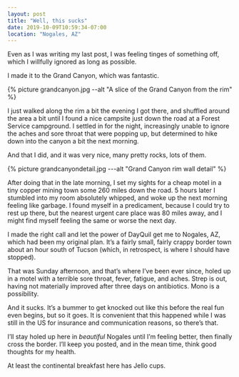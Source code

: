 ```yaml
---
layout: post
title: "Well, this sucks"
date: 2019-10-09T10:59:34-07:00
location: "Nogales, AZ"
---
```


Even as I was writing my last post, I was feeling tinges of something off, which I willfully ignored as long as possible.

I made it to the Grand Canyon, which was fantastic.

{% picture grandcanyon.jpg --alt "A slice of the Grand Canyon from the rim" %} 

I just walked along the rim a bit the evening I got there, and shuffled around the area a bit until I found a nice campsite just down the road at a Forest Service campground. I settled in for the night, increasingly unable to ignore the aches and sore throat that were popping up, but determined to hike down into the canyon a bit the next morning.

And that I did, and it was very nice, many pretty rocks, lots of them.

{% picture grandcanyondetail.jpg ---alt "Grand Canyon rim wall detail" %}

After doing that in the late morning, I set my sights for a cheap motel in a tiny copper mining town some 260 miles down the road. 5 hours later I stumbled into my room absolutely whipped, and woke up the next morning feeling like garbage. I found myself in a predicament, because I could try to rest up there, but the nearest urgent care place was 80 miles away, and I might find myself feeling the same or worse the next day.

I made the right call and let the power of DayQuil get me to Nogales, AZ, which had been my original plan. It’s a fairly small, fairly crappy border town about an hour south of Tucson (which, in retrospect, is where I should have stopped).

That was Sunday afternoon, and that’s where I’ve been ever since, holed up in a motel with a terrible sore throat, fever, fatigue, and aches. Strep is out, having not materially improved after three days on antibiotics. Mono is a possibility.

And it sucks. It’s a bummer to get knocked out like this before the real fun even begins, but so it goes. It is convenient that this happened while I was still in the US for insurance and communication reasons, so there’s that.

I’ll stay holed up here in _beautiful_ Nogales until I’m feeling better, then finally cross the border. I’ll keep you posted, and in the mean time, think good thoughts for my health.

At least the continental breakfast here has Jello cups.